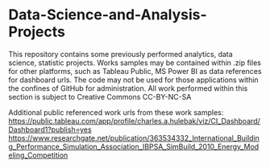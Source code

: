 # Data-Science-and-Analysis-Projects
This repository contains some previously performed analytics, data science, statistic projects.
Works samples may be contained within .zip files for other platforms, such as Tableau Public, 
MS Power BI as data references for dashboard urls.  The code may not be used 
for those applications within the confines of GitHub for administration.  All work performed 
within this section is subject to Creative Commons CC-BY-NC-SA

Additional public referenced work urls from these work samples:
https://public.tableau.com/app/profile/charles.a.hulebak/viz/CI_Dashboard/Dashboard1?publish=yes
https://www.researchgate.net/publication/363534332_International_Building_Performance_Simulation_Association_IBPSA_SimBuild_2010_Energy_Modeling_Competition
